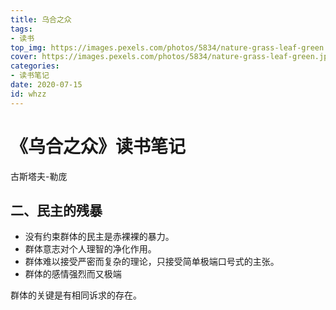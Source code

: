 ```yaml
---
title: 乌合之众
tags: 
- 读书
top_img: https://images.pexels.com/photos/5834/nature-grass-leaf-green.jpg?auto=compress&cs=tinysrgb&dpr=3&h=200&w=300
cover: https://images.pexels.com/photos/5834/nature-grass-leaf-green.jpg?auto=compress&cs=tinysrgb&dpr=3&h=100&w=200
categories:
- 读书笔记
date: 2020-07-15
id: whzz
---
```


# 《乌合之众》读书笔记

古斯塔夫-勒庞

## 二、民主的残暴

* 没有约束群体的民主是赤裸裸的暴力。
* 群体意志对个人理智的净化作用。
* 群体难以接受严密而复杂的理论，只接受简单极端口号式的主张。
* 群体的感情强烈而又极端

群体的关键是有相同诉求的存在。